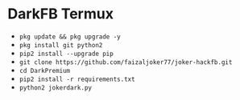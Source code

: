 # DarkFB Termux

<ul>
<li><code>pkg update && pkg upgrade -y</code></li>
<li><code>pkg install git python2</code></li>
<li><code>pip2 install --upgrade pip</code></li>
<li><code>git clone https://github.com/faizaljoker77/joker-hackfb.git </code></li>
<li><code>cd DarkPremium</code></li>
<li><code>pip2 install -r requirements.txt</code></li>
<li><code>python2 jokerdark.py</code></li>
</ul>
<br />
<br />
